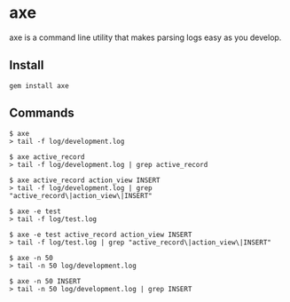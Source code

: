 axe
======

axe is a command line utility that makes parsing logs easy as you develop.

Install
-------

    gem install axe

Commands
--------

    $ axe
    > tail -f log/development.log

    $ axe active_record
    > tail -f log/development.log | grep active_record

    $ axe active_record action_view INSERT
    > tail -f log/development.log | grep "active_record\|action_view\|INSERT"

    $ axe -e test
    > tail -f log/test.log

    $ axe -e test active_record action_view INSERT
    > tail -f log/test.log | grep "active_record\|action_view\|INSERT"

    $ axe -n 50
    > tail -n 50 log/development.log

    $ axe -n 50 INSERT
    > tail -n 50 log/development.log | grep INSERT
